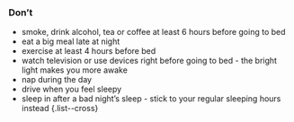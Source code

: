 ### Don’t

- smoke, drink alcohol, tea or coffee at least 6 hours before going to bed
- eat a big meal late at night
- exercise at least 4 hours before bed
- watch television or use devices right before going to bed - the bright light makes you more awake
- nap during the day
- drive when you feel sleepy
- sleep in after a bad night’s sleep - stick to your regular sleeping hours instead
{.list--cross}